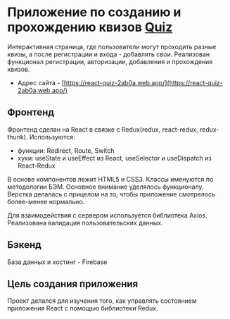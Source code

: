 # Приложение по созданию и прохождению квизов [Quiz](https://react-quiz-2ab0a.web.app/)

Интерактивная страница, где пользователи могут проходить разные квизы, а после регистрации и входа - добавлять свои. Реализован функционал регистрации, авторизации, добавления и прохождения квизов.

* Адрес сайта - [https://react-quiz-2ab0a.web.app/](https://react-quiz-2ab0a.web.app/)

## Фронтенд

Фронтенд сделан на React в связке с Redux(redux, react-redux, redux-thunk). Используются:
* функции: Redirect, Route, Switch
* хуки: useState и useEffect из React, useSelector и useDispatch из React-Redux

В основе компонентов лежит HTML5 и CSS3. Классы именуются по методологии БЭМ. Основное внимание уделялось функционалу. Верстка делалась с прицелом на то, чтобы приложение смотрелось более-менее нормально.

Для взаимодействия с сервером используется библиотека Axios. Реализована валидация пользовательских данных.

## Бэкенд

База данных и хостинг - Firebase

## Цель создания приложения

Проект делался для изучения того, как управлять состоянием приложения React с помощью библиотеки Redux.
